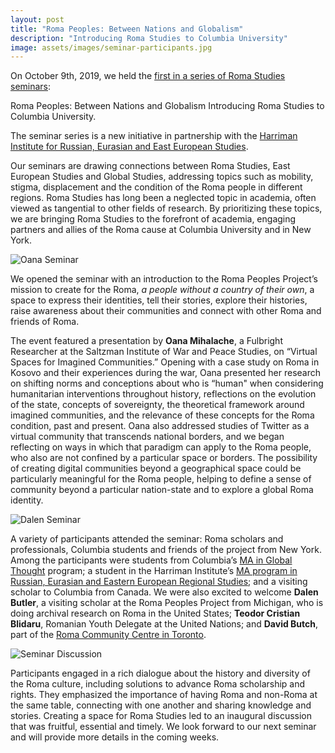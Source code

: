 ```yaml
---
layout: post
title: "Roma Peoples: Between Nations and Globalism"
description: "Introducing Roma Studies to Columbia University" 
image: assets/images/seminar-participants.jpg
---
```


On October 9th, 2019, we held the [first in a series of Roma Studies seminars](https://harriman.columbia.edu/event/virtual-spaces-imagined-communities-political-artifacts-or-necessities): 

Roma Peoples: Between Nations and Globalism 
Introducing Roma Studies to Columbia University.

The seminar series is a new initiative in partnership with the [Harriman Institute for Russian, Eurasian and East European Studies](https://harriman.columbia.edu/). 

Our seminars are drawing connections between Roma Studies, East European Studies and Global Studies, addressing topics such as mobility, stigma, displacement and the condition of the Roma people in different regions. Roma Studies has long been a neglected topic in academia, often viewed as tangential to other fields of research. By prioritizing these topics, we are bringing Roma Studies to the forefront of academia, engaging partners and allies of the Roma cause at Columbia University and in New York. 

![Oana Seminar]({{site.baseurl}}/assets/images/oana-seminar.jpg)

We opened the seminar with an introduction to the Roma Peoples Project’s mission to create for the Roma, *a people without a country of their own*, a space to express their identities, tell their stories, explore their histories, raise awareness about their communities and connect with other Roma and friends of Roma. 

The event featured a presentation by **Oana Mihalache**, a Fulbright Researcher at the Saltzman Institute of War and Peace Studies, on “Virtual Spaces for Imagined Communities.” Opening with a case study on Roma in Kosovo and their experiences during the war, Oana presented her research on shifting norms and conceptions about who is “human" when considering humanitarian interventions throughout history, reflections on the evolution of the state, concepts of sovereignty, the theoretical framework around imagined communities, and the relevance of these concepts for the Roma condition, past and present. Oana also addressed studies of Twitter as a virtual community that transcends national borders, and we began reflecting on ways in which that paradigm can apply to the Roma people, who also are not confined by a particular space or borders. The possibility of creating digital communities beyond a geographical space could be particularly meaningful for the Roma people, helping to define a sense of community beyond a particular nation-state and to explore a global Roma identity. 

![Dalen Seminar]({{site.baseurl}}/assets/images/dalen-seminar.jpg)

A variety of participants attended the seminar: Roma scholars and professionals, Columbia students and friends of the project from New York. Among the participants were students from Columbia’s [MA in Global Thought](https://cgt.columbia.edu/academics/ma/) program; a student in the Harriman Institute’s [MA program in Russian, Eurasian and Eastern European Regional Studies](https://ma.harriman.columbia.edu/); and a visiting scholar to Columbia from Canada. We were also excited to welcome **Dalen Butler**, a visiting scholar at the Roma Peoples Project from Michigan, who is doing archival research on Roma in the United States; **Teodor Cristian Blidaru**, Romanian Youth Delegate at the United Nations; and **David Butch**, part of the [Roma Community Centre in Toronto](https://www.romatoronto.org/). 

![Seminar Discussion]({{site.baseurl}}/assets/images/seminar-discussion.jpg)

Participants engaged in a rich dialogue about the history and diversity of the Roma culture, including solutions to advance Roma scholarship and rights. They emphasized the importance of having Roma and non-Roma at the same table, connecting with one another and sharing knowledge and stories. Creating a space for Roma Studies led to an inaugural discussion that was fruitful, essential and timely. We look forward to our next seminar and will provide more details in the coming weeks. 
